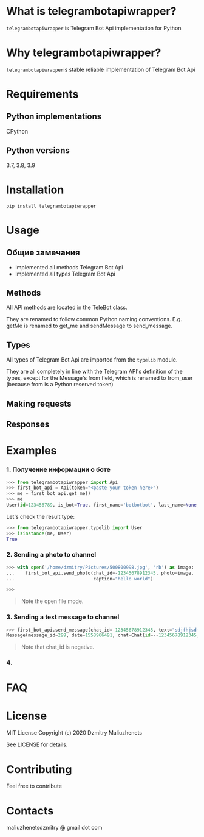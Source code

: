 # What is telegrambotapiwrapper?

`telegrambotapiwrapper` is Telegram Bot Api implementation for Python

# Why telegrambotapiwrapper?

`telegrambotapiwrapper`is stable reliable implementation of Telegram Bot Api

# Requirements

## Python implementations

CPython

## Python versions

3.7, 3.8, 3.9

# Installation
```
pip install telegrambotapiwrapper
```
# Usage
## Общие замечания
* Implemented all methods Telegram Bot Api
* Implemented all types Telegram Bot Api

## Methods
All API methods are located in the TeleBot class. 

They are renamed to follow common Python naming conventions. E.g. getMe is renamed to get_me and sendMessage to send_message.
## Types
All types of Telegram Bot Api are imported from the `typelib` module.

They are all completely in line with the Telegram API's definition of the types, except for the Message's from field, which is renamed to from_user (because from is a Python reserved token)
## Making requests
## Responses
# Examples
### 1. Получение информации о боте
```python
>>> from telegrambotapiwrapper import Api
>>> first_bot_api = Api(token="<paste your token here>")
>>> me = first_bot_api.get_me()
>>> me
User(id=123456789, is_bot=True, first_name='botbotbot', last_name=None, username='ttesttesstttestbot', language_code=None)
```
Let's check the result type:
```python
>>> from telegrambotapiwrapper.typelib import User
>>> isinstance(me, User)
True
```

### 2. Sending a photo to channel
```python
>>> with open('/home/dzmitry/Pictures/500800998.jpg', 'rb') as image:
...    first_bot_api.send_photo(chat_id=-12345678912345, photo=image,
...                             caption="hello world")

>>>
```
>  Note the open file mode.
### 3. Sending a text message to channel
```python
>>> first_bot_api.send_message(chat_id=-12345678912345, text="sdjfhjsdfbjdbvhj")
Message(message_id=299, date=1558966491, chat=Chat(id=--12345678912345, type='channel', title='FooFoo', username='lalalalalalala', first_name=None, last_name=None, all_members_are_administrators=None, photo=None, description=None, invite_link=None, pinned_message=None, sticker_set_name=None, can_set_sticker_set=None), from_user=None, forward_from=None, forward_from_chat=None, forward_from_message_id=None, forward_signature=None, forward_sender_name=None, forward_date=None, reply_to_message=None, edit_date=None, media_group_id=None, author_signature=None, text='sdjfhjsdfbjdbvhj', entities=None, caption_entities=None, audio=None, document=None, animation=None, game=None, photo=None, sticker=None, video=None, voice=None, video_note=None, caption=None, contact=None, location=None, venue=None, poll=None, new_chat_members=None, left_chat_member=None, new_chat_title=None, new_chat_photo=None, delete_chat_photo=None, group_chat_created=None, supergroup_chat_created=None, channel_chat_created=None, migrate_to_chat_id=None, migrate_from_chat_id=None, pinned_message=None, invoice=None, successful_payment=None, connected_website=None, passport_data=None)
```
>  Note that chat_id is negative.
### 4.
# FAQ
# License
MIT License
Copyright (c) 2020 Dzmitry Maliuzhenets

See LICENSE for details.
# Contributing
Feel free to contribute

# Contacts
maliuzhenetsdzmitry @ gmail dot com
